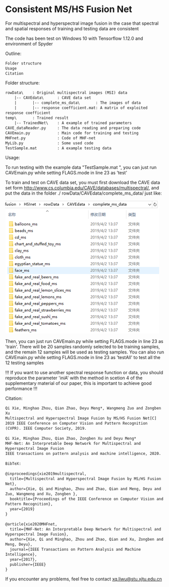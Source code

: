 # Consistent MS/HS Fusion Net 
For multispectral and hyperspectral image fusion in the case that spectral and spatial responses of training and testing data are consistent

The code has been test on Windows 10 with Tensorflow 1.12.0 and environment of Spyder

Outline:

    Folder structure
    Usage
    Citation
    
Folder structure:

    rowData\    : Original multispectral images (MSI) data 
        |-- CAVEdata\      : CAVE data set
        |       |-- complete_ms_data\       : The images of data
        |       |-- response coefficient.mat: A matrix of exploited response coefficient
    temp\       : Trained result
        |-- TrainedNet\    : A example of trained parameters
    CAVE_dataReader.py     : The data reading and preparing code
    CAVEmain.py            : Main code for training and testing 
    MHFnet.py              : Code of MHF-net 
    MyLib.py               : Some used code
    TestSample.mat         : A example testing data

Usage:

To run testing with the example data "TestSample.mat ", you can just run CAVEmain.py while setting FLAGS.mode in line 23 as 'test'
      
To train and test on CAVE data set, you must first download the CAVE data set form http://www.cs.columbia.edu/CAVE/databases/multispectral/, and put the data in the folder ./ rowData/CAVEdata/complete_ms_data/ just like:

![We should have a image here](https://github.com/XieQi2015/ImageFolder/raw/master/MHFnet/example.png)

Then, you can just run CAVEmain.py while setting FLAGS.mode in line 23 as 'train'. There will be 20 samples randomly selected to be training samples, and the remain 12 samples will be used as testing samples.
You can also run CAVEmain.py while setting FLAGS.mode in line 23 as 'testAll' to test all the 12 testing samples

!!! If you want to use another spectral response function or data, you should reproduce the parameter 'iniA' with the method in scetion 4 of the supplementary material of our paper, this is important to achieve good performance !!!

Citation:

    Qi Xie, Minghao Zhou, Qian Zhao, Deyu Meng*, Wangmeng Zuo and Zongben Xu
    Multispectral and Hyperspectral Image Fusion by MS/HS Fusion Net[C]
    2019 IEEE Conference on Computer Vision and Pattern Recognition (CVPR). IEEE Computer Society, 2019.

    Qi Xie, Minghao Zhou, Qian Zhao, Zongben Xu and Deyu Meng* 
    MHF-Net: An Interpretable Deep Network for Multispectral and Hyperspectral Image Fusion
    IEEE transactions on pattern analysis and machine intelligence, 2020.

    BibTeX:
    
    @inproceedings{xie2019multispectral,
      title={Multispectral and Hyperspectral Image Fusion by MS/HS Fusion Net},
      author={Xie, Qi and Minghao, Zhou and Zhao, Qian and Meng, Deyu and Zuo, Wangmeng and Xu, Zongben },
      booktitle={Proceedings of the IEEE Conference on Computer Vision and Pattern Recognition},
      year={2019} 
    }

    @article{xie2020MHFnet,
      title={MHF-Net: An Interpretable Deep Network for Multispectral and Hyperspectral Image Fusion},
      author={Xie, Qi and Minghao, Zhou and Zhao, Qian and Xu, Zongben and Meng, Deyu},
      journal={IEEE Transactions on Pattern Analysis and Machine Intelligence},
      year={2017},
      publisher={IEEE}
    }

If you encounter any problems, feel free to contact xq.liwu@stu.xjtu.edu.cn
